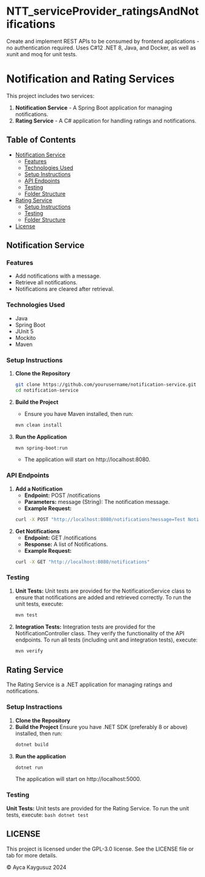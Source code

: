 # NTT_serviceProvider_ratingsAndNotifications
Create and implement REST APIs to be consumed by frontend applications - no authentication required. Uses C#12 .NET 8, Java, and Docker, as well as xunit and moq for unit tests.

# Notification and Rating Services

This project includes two services:
1. **Notification Service** - A Spring Boot application for managing notifications.
2. **Rating Service** - A C# application for handling ratings and notifications.

## Table of Contents

- [Notification Service](#notification-service)
  - [Features](#features)
  - [Technologies Used](#technologies-used)
  - [Setup Instructions](#setup-instructions)
  - [API Endpoints](#api-endpoints)
  - [Testing](#testing)
  - [Folder Structure](#folder-structure)
- [Rating Service](#rating-service)
  - [Setup Instructions](#rating-setup-instructions)
  - [Testing](#rating-testing)
  - [Folder Structure](#rating-folder-structure)
- [License](#license)

## Notification Service

### Features

- Add notifications with a message.
- Retrieve all notifications.
- Notifications are cleared after retrieval.

### Technologies Used

- Java
- Spring Boot
- JUnit 5
- Mockito
- Maven

### Setup Instructions

1. **Clone the Repository**

   ```bash
   git clone https://github.com/yourusername/notification-service.git
   cd notification-service
   ```

2. **Build the Project**
    - Ensure you have Maven installed, then run:
    ```bash
    mvn clean install
    ```
3. **Run the Application**
    ```bash
    mvn spring-boot:run
    ```
    - The application will start on http://localhost:8080.

### API Endpoints

1. **Add a Notification**
    - **Endpoint:** POST /notifications
    - **Parameters:** message (String): The notification message.
    - **Example Request:**
    ```bash
    curl -X POST "http://localhost:8080/notifications?message=Test Notification"
    ```
2. **Get Notifications**
    - **Endpoint:** GET /notifications
    - **Response:** A list of Notifications.
    - **Example Request:**
    ```bash
    curl -X GET "http://localhost:8080/notifications"
    ```

### Testing

1. **Unit Tests:** Unit tests are provided for the NotificationService class to ensure that notifications are added and retrieved correctly. To run the unit tests, execute:
    ```bash
    mvn test
    ```
2. **Integration Tests:** Integration tests are provided for the NotificationController class. They verify the functionality of the API endpoints. To run all tests (including unit and integration tests), execute:
    ```bash
    mvn verify
    ```

## Rating Service

The Rating Service is a .NET application for managing ratings and notifications.

### Setup Instractions
1. **Clone the Repository**
2. **Build the Project** Ensure you have .NET SDK (preferably 8 or above) installed, then run:
    ```bash
    dotnet build
    ```
3. **Run the application**
    ```bash
    dotnet run
    ```
    The application will start on http://localhost:5000.

### Testing

**Unit Tests:** Unit tests are provided for the Rating Service. To run the unit tests, execute:
    ```bash
    dotnet test
    ```
## LICENSE
This project is licensed under the GPL-3.0 license. See the LICENSE file or tab for more details. 

©️ Ayca Kaygusuz 2024